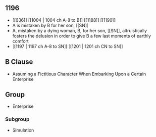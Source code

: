 ## 1196
- [[636]] [[1004 | 1004 ch A-8 to B]] [[1188]] [[1190]] 
- A is mistaken by B for her son, [[SN]]
- A, mistaken by a dying woman, B, for her son, [[SN]], altruistically fosters the delusion in order to give B a few last moments of earthly comfort
- [[1197 | 1197 ch A-8 to SN]] [[1201 | 1201 ch CN to SN]] 

## B Clause
- Assuming a Fictitious Character When Embarking  Upon a Certain Enterprise

## Group
- Enterprise

### Subgroup
- Simulation

